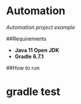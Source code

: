 
# Automation

_Automation project example_

##Requirements 
- **Java 11 Open JDK**
-  **Gradle 6.7.1**

##How to run 

gradle test
=======
